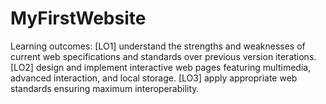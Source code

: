 # MyFirstWebsite
Learning outcomes:
[LO1] understand the strengths and weaknesses of current web specifications and standards over
previous version iterations.
[LO2] design and implement interactive web pages featuring multimedia, advanced interaction, and
local storage.
[LO3] apply appropriate web standards ensuring maximum interoperability.

